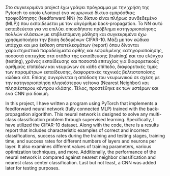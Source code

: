 Στο συγκεκριμένο project έχω γράψει πρόγραμμα με την χρήση της Pytorch το οποίο υλοποιεί ένα νευρωνικό δίκτυο εμπρόσθιας τροφοδότησης (feedforward NN) (το δίκτυο είναι πλήρως συνδεδεμένο (MLP)) που εκπαιδεύεται με τον αλγόριθμο back-propagation. Το ΝΝ αυτό εκπαιδεύεται για να επιλύει οποιοδήποτε πρόβλημα κατηγοριοποίησης πολλών κλάσεων με επιβλεπόμενη μάθηση και συγκεκριμένα έχω χρησιμοποιήσει την βάση δεδομένων CIFAR-10. Μάζι με τον κώδικα υπάρχει και μια έκθεση αποτελεσμάτων (report) όπου δίνονται χαρακτηριστικά παραδείγματα ορθής και εσφαλμένης κατηγοριοποίησης, ποσοστά επιτυχίας στα στάδια της εκπαίδευσης (training) και του ελέγχου (testing), χρόνος εκπαίδευσης και ποσοστά επιτυχίας για διαφορετικούς αριθμούς επιπέδων και νευρώνων σε κάθε επίπεδο, διαφορετικές τιμές των παραμέτρων εκπαίδευσης, διαφορετικές τεχνικές βελτιστοποίσης κώδικα κλπ. Επίσης συγκρίνεται η απόδοση του νευρωνικού σε σχέση με την κατηγοριοποίηση πλησιέστερου γείτονα (Nearest Neighbor) και πλησιέστερου κέντρου κλάσης. Τέλος, προστέθηκε εκ των υστέρων και ενα CNN για δοκιμή.

In this project, I have written a program using PyTorch that implements a feedforward neural network (fully connected MLP) trained with the back-propagation algorithm. This neural network is designed to solve any multi-class classification problem through supervised learning. Specifically, I have utilized the CIFAR-10 dataset. Along with the code, there is a results report that includes characteristic examples of correct and incorrect classifications, success rates during the training and testing stages, training time, and success rates for different numbers of layers and neurons per layer. It also examines different values of training parameters, various optimization techniques, and more. Additionally, the performance of the neural network is compared against nearest neighbor classification and nearest class center classification. Last but not least, a CNN was added later for testing purposes.
